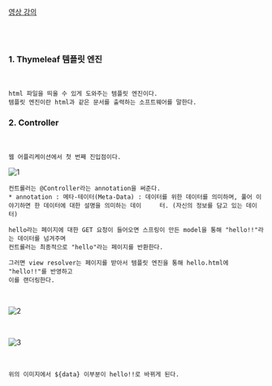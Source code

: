 [영상 강의](https://www.inflearn.com/course/%EC%8A%A4%ED%94%84%EB%A7%81-%EC%9E%85%EB%AC%B8-%EC%8A%A4%ED%94%84%EB%A7%81%EB%B6%80%ED%8A%B8/lecture/49573?tab=note)

<br>
<br>

### 1. Thymeleaf 템플릿 엔진

<br>

    html 파일을 띄울 수 있게 도와주는 템플릿 엔진이다. 
    템플릿 엔진이란 html과 같은 문서를 출력하는 소프트웨어를 말한다.

### 2. Controller 

<br>

    웹 어플리케이션에서 첫 번째 진입점이다.  
    
![1](https://github.com/butcher313/TIL/blob/master/image/1.JPG)


    컨트롤러는 @Controller라는 annotation을 써준다.
    * annotation : 메타-테이터(Meta-Data) : 데이터를 위한 데이터를 의미하며, 풀어 이야기하면 한 데이터에 대한 설명을 의미하는 데이     터. (자신의 정보를 담고 있는 데이터)
    
    hello라는 페이지에 대한 GET 요청이 들어오면 스프링이 만든 model을 통해 "hello!!"라는 데이터를 넘겨주며
    컨트롤러는 최종적으로 "hello"라는 페이지를 반환한다. 
    
    그러면 view resolver는 페이지를 받아서 템플릿 엔진을 통해 hello.html에 "hello!!"를 반영하고 
    이를 랜더링한다.
    
<br>

![2](https://github.com/butcher313/TIL/blob/master/image/%EC%8A%A4%ED%94%84%EB%A7%810829/2.JPG)

<br>

![3](https://github.com/butcher313/TIL/blob/master/image/%EC%8A%A4%ED%94%84%EB%A7%810829/3.JPG)

<br>

    위의 이미지에서 ${data} 이부분이 hello!!로 바뀌게 된다. 
    
